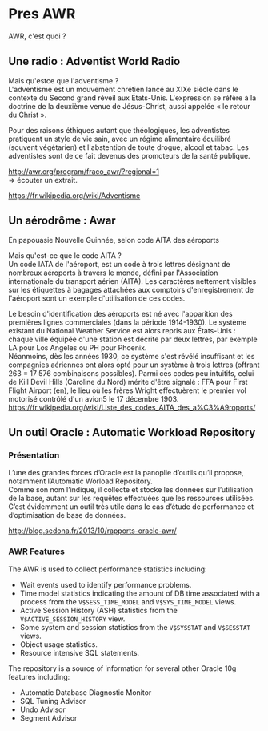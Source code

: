 Pres AWR
========================

AWR, c'est quoi ?

## Une radio :  Adventist World Radio  

Mais qu'estce que l'adventisme ?  
L'adventisme est un mouvement chrétien lancé au XIXe siècle dans le contexte du Second grand réveil aux États-Unis. L'expression se réfère à la doctrine de la deuxième venue de Jésus-Christ, aussi appelée « le retour du Christ ».    

Pour des raisons éthiques autant que théologiques, les adventistes pratiquent un style de vie sain, avec un régime alimentaire équilibré (souvent végétarien) et l'abstention de toute drogue, alcool et tabac. Les adventistes sont de ce fait devenus des promoteurs de la santé publique.

http://awr.org/program/fraco_awr/?regional=1  
=> écouter un extrait. 

https://fr.wikipedia.org/wiki/Adventisme

## Un aérodrôme : Awar

En papouasie Nouvelle Guinnée, selon code AITA des aéroports 

Mais qu'est-ce que le code AITA ?  
Un code IATA de l'aéroport, est un code à trois lettres désignant de nombreux aéroports à travers le monde, défini par l'Association internationale du transport aérien (AITA). Les caractères nettement visibles sur les étiquettes à bagages attachées aux comptoirs d'enregistrement de l'aéroport sont un exemple d'utilisation de ces codes.  

Le besoin d'identification des aéroports est né avec l'apparition des premières lignes commerciales (dans la période 1914-1930). Le système existant du National Weather Service est alors repris aux États-Unis : chaque ville équipée d'une station est décrite par deux lettres, par exemple LA pour Los Angeles ou PH pour Phoenix.  
Néanmoins, dès les années 1930, ce système s'est révélé insuffisant et les compagnies aériennes ont alors opté pour un système à trois lettres (offrant 263 = 17 576 combinaisons possibles).
Parmi ces codes peu intuitifs, celui de Kill Devil Hills (Caroline du Nord) mérite d'être signalé : FFA pour First Flight Airport (en), le lieu où les frères Wright effectuèrent le premier vol motorisé contrôlé d'un avion5 le 17 décembre 1903.
https://fr.wikipedia.org/wiki/Liste_des_codes_AITA_des_a%C3%A9roports/

## Un outil Oracle : Automatic Workload Repository

### Présentation

L’une des grandes forces d’Oracle est la panoplie d’outils qu’il propose, notamment l’Automatic Worload Repository.   
Comme son nom l’indique, il collecte et stocke les données sur l’utilisation de la base, autant sur les requêtes effectuées que les ressources utilisées.  
C’est évidemment un outil très utile dans le cas d’étude de performance et d’optimisation de base de données.

http://blog.sedona.fr/2013/10/rapports-oracle-awr/

### AWR Features

The AWR is used to collect performance statistics including:

*  Wait events used to identify performance problems.
*  Time model statistics indicating the amount of DB time associated with a process from the `V$SESS_TIME_MODEL` and `V$SYS_TIME_MODEL` views.
*   Active Session History (ASH) statistics from the `V$ACTIVE_SESSION_HISTORY` view.
*  Some system and session statistics from the `V$SYSSTAT` and `V$SESSTAT` views.
* Object usage statistics.
* Resource intensive SQL statements.

The repository is a source of information for several other Oracle 10g features including:

* Automatic Database Diagnostic Monitor
* SQL Tuning Advisor
* Undo Advisor
* Segment Advisor
